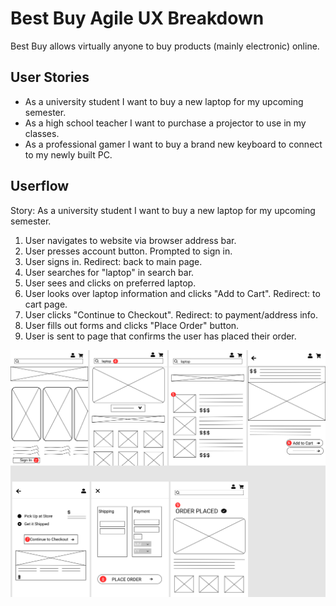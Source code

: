 # Best Buy Agile UX Breakdown
Best Buy allows virtually anyone to buy products (mainly electronic) online.

## User Stories
- As a university student I want to buy a new laptop for my upcoming semester.
- As a high school teacher I want to purchase a projector to use in my classes.
- As a professional gamer I want to buy a brand new keyboard to connect to my newly built PC.

## Userflow
Story: As a university student I want to buy a new laptop for my upcoming semester.

1. User navigates to website via browser address bar.
2. User presses account button. Prompted to sign in.
3. User signs in. Redirect: back to main page.
4. User searches for "laptop" in search bar.
5. User sees and clicks on preferred laptop.
6. User looks over laptop information and clicks "Add to Cart". Redirect: to cart page.
7. User clicks "Continue to Checkout". Redirect: to payment/address info.
8. User fills out forms and clicks "Place Order" button.
9. User is sent to page that confirms the user has placed their order.

![Wireflow](dsgn270-a1.png)

